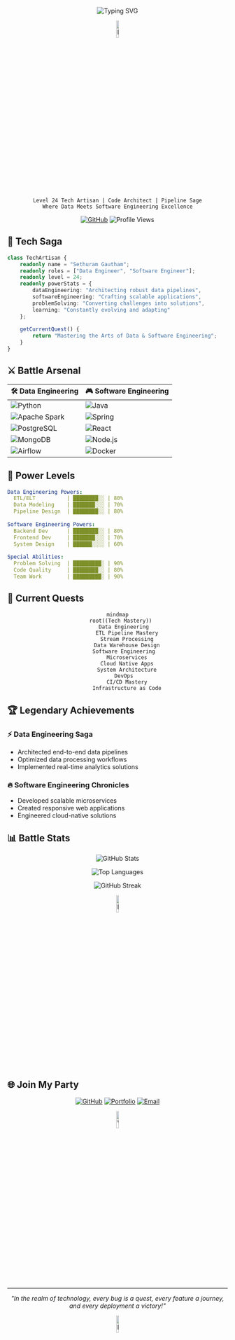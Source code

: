 <div align="center">
  
![Typing SVG](https://readme-typing-svg.demolab.com?font=Fira+Code&pause=1000&color=6A5ACD&center=true&vCenter=true&width=435&lines=Welcome+to+my+Digital+Realm+⚡;Data+Engineer+%7C+Software+Engineer;Building+Digital+Solutions+💫)

<img src="https://raw.githubusercontent.com/Tarikul-Islam-Anik/Animated-Fluent-Emojis/master/Emojis/Animals/Penguin.png" alt="Penguin" width="10%" />

```ascii
Level 24 Tech Artisan | Code Architect | Pipeline Sage
Where Data Meets Software Engineering Excellence
```

[![GitHub](https://img.shields.io/badge/CONNECT-Sethuram2003-6e5494?style=for-the-badge&logo=github)](https://github.com/Sethuram2003)
![Profile Views](https://komarev.com/ghpvc/?username=Sethuram2003&style=for-the-badge&color=blueviolet)

</div>

## 🌟 Tech Saga

```typescript
class TechArtisan {
    readonly name = "Sethuram Gautham";
    readonly roles = ["Data Engineer", "Software Engineer"];
    readonly level = 24;
    readonly powerStats = {
        dataEngineering: "Architecting robust data pipelines",
        softwareEngineering: "Crafting scalable applications",
        problemSolving: "Converting challenges into solutions",
        learning: "Constantly evolving and adapting"
    };
    
    getCurrentQuest() {
        return "Mastering the Arts of Data & Software Engineering";
    }
}
```

## ⚔️ Battle Arsenal

<div align="center">

| 🛠️ Data Engineering | 🎮 Software Engineering |
|-------------------|----------------------|
| ![Python](https://img.shields.io/badge/Python-FFD43B?style=for-the-badge&logo=python&logoColor=blue) | ![Java](https://img.shields.io/badge/Java-ED8B00?style=for-the-badge&logo=java&logoColor=white) |
| ![Apache Spark](https://img.shields.io/badge/Apache_Spark-FFFFFF?style=for-the-badge&logo=apachespark&logoColor=#E35A16) | ![Spring](https://img.shields.io/badge/Spring-6DB33F?style=for-the-badge&logo=spring&logoColor=white) |
| ![PostgreSQL](https://img.shields.io/badge/PostgreSQL-316192?style=for-the-badge&logo=postgresql&logoColor=white) | ![React](https://img.shields.io/badge/React-20232A?style=for-the-badge&logo=react&logoColor=61DAFB) |
| ![MongoDB](https://img.shields.io/badge/MongoDB-4EA94B?style=for-the-badge&logo=mongodb&logoColor=white) | ![Node.js](https://img.shields.io/badge/Node.js-339933?style=for-the-badge&logo=nodedotjs&logoColor=white) |
| ![Airflow](https://img.shields.io/badge/Airflow-017CEE?style=for-the-badge&logo=Apache%20Airflow&logoColor=white) | ![Docker](https://img.shields.io/badge/Docker-2CA5E0?style=for-the-badge&logo=docker&logoColor=white) |

</div>

## 💫 Power Levels

```yaml
Data Engineering Powers:
  ETL/ELT          | ████████░░ | 80%
  Data Modeling    | ███████░░░ | 70%
  Pipeline Design  | ████████░░ | 80%
  
Software Engineering Powers:
  Backend Dev      | ████████░░ | 80%
  Frontend Dev     | ███████░░░ | 70%
  System Design    | ██████░░░░ | 60%
  
Special Abilities:
  Problem Solving  | █████████░ | 90%
  Code Quality     | ████████░░ | 80%
  Team Work        | █████████░ | 90%
```

## 🎯 Current Quests

<div align="center">

```mermaid
mindmap
  root((Tech Mastery))
    Data Engineering
      ETL Pipeline Mastery
      Stream Processing
      Data Warehouse Design
    Software Engineering
      Microservices
      Cloud Native Apps
      System Architecture
    DevOps
      CI/CD Mastery
      Infrastructure as Code
```

</div>

## 🏆 Legendary Achievements

### ⚡ Data Engineering Saga
- Architected end-to-end data pipelines
- Optimized data processing workflows
- Implemented real-time analytics solutions

### 🔥 Software Engineering Chronicles
- Developed scalable microservices
- Created responsive web applications
- Engineered cloud-native solutions

## 📊 Battle Stats

<div align="center">

![GitHub Stats](https://github-readme-stats.vercel.app/api?username=Sethuram2003&show_icons=true&theme=tokyonight)

![Top Languages](https://github-readme-stats.vercel.app/api/top-langs/?username=Sethuram2003&layout=compact&theme=tokyonight)

![GitHub Streak](https://github-readme-streak-stats.herokuapp.com/?user=Sethuram2003&theme=tokyonight)

<img src="https://raw.githubusercontent.com/Tarikul-Islam-Anik/Animated-Fluent-Emojis/master/Emojis/Travel%20and%20places/Rocket.gif" alt="Rocket" width="10%" />
</div>

## 🌐 Join My Party

<div align="center">

[![GitHub](https://img.shields.io/badge/GitHub-Follow-blue?style=for-the-badge&logo=github)](https://github.com/Sethuram2003)
[![Portfolio](https://img.shields.io/badge/Portfolio-Visit-success?style=for-the-badge&logo=safari&logoColor=white)](Your_Portfolio_Link)
[![Email](https://img.shields.io/badge/Email-Contact-red?style=for-the-badge&logo=gmail&logoColor=white)](mailto:your.email@example.com)

<img src="https://raw.githubusercontent.com/Tarikul-Islam-Anik/Animated-Fluent-Emojis/master/Emojis/Hand%20gestures/Victory%20Hand.gif" alt="Victory" width="10%" />

</div>

---
<div align="center">

*"In the realm of technology, every bug is a quest, every feature a journey, and every deployment a victory!"*

<img src="https://raw.githubusercontent.com/Tarikul-Islam-Anik/Animated-Fluent-Emojis/master/Emojis/Symbols/Infinity.gif" alt="Infinity" width="10%" />

</div>
